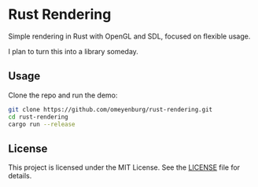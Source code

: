 # Rust Rendering

Simple rendering in Rust with OpenGL and SDL, focused on flexible usage.

I plan to turn this into a library someday.

## Usage

Clone the repo and run the demo:
```sh
git clone https://github.com/omeyenburg/rust-rendering.git
cd rust-rendering
cargo run --release
```

## License

This project is licensed under the MIT License. See the [LICENSE](LICENSE) file for details.
